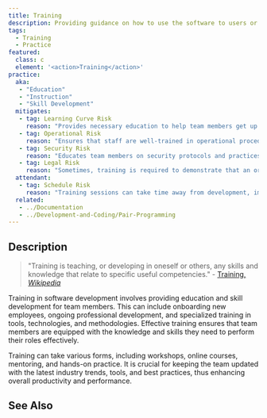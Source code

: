 ```yaml
---
title: Training
description: Providing guidance on how to use the software to users or developers.
tags: 
  - Training
  - Practice
featured: 
  class: c
  element: '<action>Training</action>'
practice:
  aka: 
   - "Education"
   - "Instruction"
   - "Skill Development"
  mitigates:
   - tag: Learning Curve Risk
     reason: "Provides necessary education to help team members get up to speed."
   - tag: Operational Risk
     reason: "Ensures that staff are well-trained in operational procedures and best practices."
   - tag: Security Risk
     reason: "Educates team members on security protocols and practices."
   - tag: Legal Risk
     reason: "Sometimes, training is required to demonstrate that an organisation complies with certain legal obligations."
  attendant:
   - tag: Schedule Risk
     reason: "Training sessions can take time away from development, impacting schedules."
  related:
   - ../Documentation
   - ../Development-and-Coding/Pair-Programming
---
```


<PracticeIntro details={frontMatter} /> 

## Description

> "Training is teaching, or developing in oneself or others, any skills and knowledge that relate to specific useful competencies." - [Training, _Wikipedia_](https://en.wikipedia.org/wiki/Training)

Training in software development involves providing education and skill development for team members. This can include onboarding new employees, ongoing professional development, and specialized training in tools, technologies, and methodologies. Effective training ensures that team members are equipped with the knowledge and skills they need to perform their roles effectively.

Training can take various forms, including workshops, online courses, mentoring, and hands-on practice. It is crucial for keeping the team updated with the latest industry trends, tools, and best practices, thus enhancing overall productivity and performance.

## See Also

<TagList tag="Training" />
